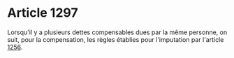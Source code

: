 # Article 1297

Lorsqu'il y a plusieurs dettes compensables dues par la même personne, on suit, pour la compensation, les règles établies pour l'imputation par l'article <a href='/affichCodeArticle.do?cidTexte=LEGITEXT000006070721&idArticle=LEGIARTI000006437141&dateTexte=&categorieLien=id' title='Code civil - art. 1256 (Ab)'>1256</a>.